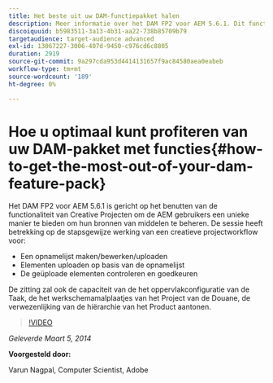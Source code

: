 ```yaml
---
title: Het beste uit uw DAM-functiepakket halen
description: Meer informatie over het DAM FP2 voor AEM 5.6.1. Dit functiepakket is gericht op het benutten van de functionaliteit van Creative Projecten om u een unieke manier te bieden om bronnen van middelen te beheren. De sessie behandelt de stapsgewijze bewerking van een creatieve projectworkflow voor het maken, bewerken en uploaden van een opnamelijst en het uploaden van elementen op de opnamelijst. Het behandelt ook het herzien van en het goedkeuren van de geüploade activa U leert ook de capaciteit van de het oppervlakconfiguratie van de Taak, het werkschemamalplaatjes van het Project van de Douane, en de verwezenlijking van de producthiërarchie.
discoiquuid: b5983511-3a13-4b31-aa22-738b85709b79
targetaudience: target-audience advanced
exl-id: 13067227-3006-407d-9450-c976cd6c8805
duration: 2919
source-git-commit: 9a297cda953d4414131657f9ac84580aea0eabeb
workflow-type: tm+mt
source-wordcount: '189'
ht-degree: 0%

---
```


# Hoe u optimaal kunt profiteren van uw DAM-pakket met functies{#how-to-get-the-most-out-of-your-dam-feature-pack}

Het DAM FP2 voor AEM 5.6.1 is gericht op het benutten van de functionaliteit van Creative Projecten om de AEM gebruikers een unieke manier te bieden om hun bronnen van middelen te beheren. De sessie heeft betrekking op de stapsgewijze werking van een creatieve projectworkflow voor:

* Een opnamelijst maken/bewerken/uploaden
* Elementen uploaden op basis van de opnamelijst
* De geüploade elementen controleren en goedkeuren

De zitting zal ook de capaciteit van de het oppervlakconfiguratie van de Taak, de het werkschemamalplaatjes van het Project van de Douane, de verwezenlijking van de hiërarchie van het Product aantonen.

>[!VIDEO](https://video.tv.adobe.com/v/19523/?quality=9)

*Geleverde Maart 5, 2014*

**Voorgesteld door:**

Varun Nagpal, Computer Scientist, Adobe

<!--
[Get back to the Overview](https://helpx.adobe.com/experience-manager/kt/eseminars/gems/aem-index.html)
-->

